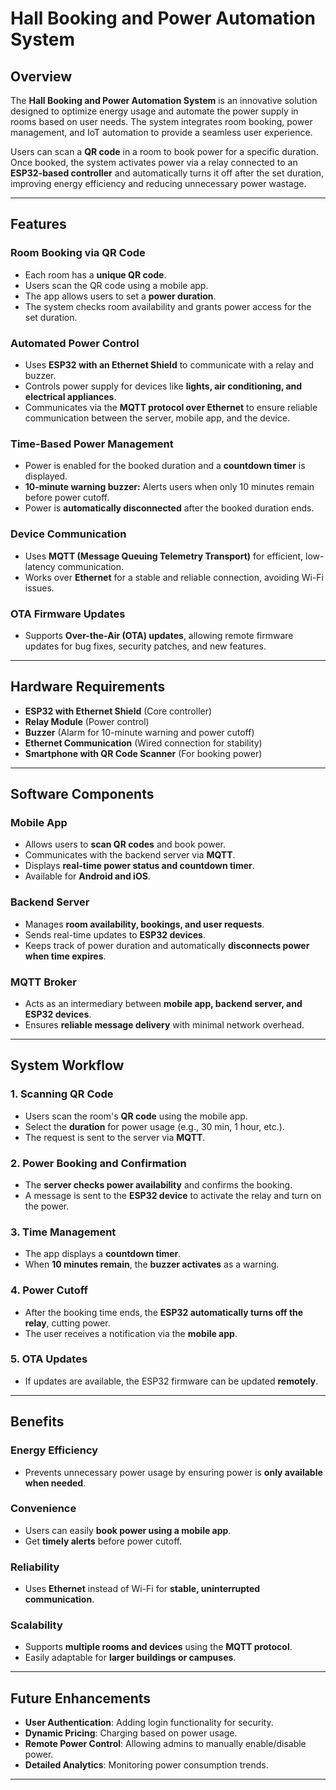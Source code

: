 # Hall Booking and Power Automation System

## Overview
The **Hall Booking and Power Automation System** is an innovative solution designed to optimize energy usage and automate the power supply in rooms based on user needs. The system integrates room booking, power management, and IoT automation to provide a seamless user experience.

Users can scan a **QR code** in a room to book power for a specific duration. Once booked, the system activates power via a relay connected to an **ESP32-based controller** and automatically turns it off after the set duration, improving energy efficiency and reducing unnecessary power wastage.

---
## Features
### **Room Booking via QR Code**
- Each room has a **unique QR code**.
- Users scan the QR code using a mobile app.
- The app allows users to set a **power duration**.
- The system checks room availability and grants power access for the set duration.

### **Automated Power Control**
- Uses **ESP32 with an Ethernet Shield** to communicate with a relay and buzzer.
- Controls power supply for devices like **lights, air conditioning, and electrical appliances**.
- Communicates via the **MQTT protocol over Ethernet** to ensure reliable communication between the server, mobile app, and the device.

### **Time-Based Power Management**
- Power is enabled for the booked duration and a **countdown timer** is displayed.
- **10-minute warning buzzer:** Alerts users when only 10 minutes remain before power cutoff.
- Power is **automatically disconnected** after the booked duration ends.

### **Device Communication**
- Uses **MQTT (Message Queuing Telemetry Transport)** for efficient, low-latency communication.
- Works over **Ethernet** for a stable and reliable connection, avoiding Wi-Fi issues.

### **OTA Firmware Updates**
- Supports **Over-the-Air (OTA) updates**, allowing remote firmware updates for bug fixes, security patches, and new features.

---
## Hardware Requirements
- **ESP32 with Ethernet Shield** (Core controller)
- **Relay Module** (Power control)
- **Buzzer** (Alarm for 10-minute warning and power cutoff)
- **Ethernet Communication** (Wired connection for stability)
- **Smartphone with QR Code Scanner** (For booking power)

---
## Software Components
### **Mobile App**
- Allows users to **scan QR codes** and book power.
- Communicates with the backend server via **MQTT**.
- Displays **real-time power status and countdown timer**.
- Available for **Android and iOS**.

### **Backend Server**
- Manages **room availability, bookings, and user requests**.
- Sends real-time updates to **ESP32 devices**.
- Keeps track of power duration and automatically **disconnects power when time expires**.

### **MQTT Broker**
- Acts as an intermediary between **mobile app, backend server, and ESP32 devices**.
- Ensures **reliable message delivery** with minimal network overhead.

---
## System Workflow
### **1. Scanning QR Code**
- Users scan the room's **QR code** using the mobile app.
- Select the **duration** for power usage (e.g., 30 min, 1 hour, etc.).
- The request is sent to the server via **MQTT**.

### **2. Power Booking and Confirmation**
- The **server checks power availability** and confirms the booking.
- A message is sent to the **ESP32 device** to activate the relay and turn on the power.

### **3. Time Management**
- The app displays a **countdown timer**.
- When **10 minutes remain**, the **buzzer activates** as a warning.

### **4. Power Cutoff**
- After the booking time ends, the **ESP32 automatically turns off the relay**, cutting power.
- The user receives a notification via the **mobile app**.

### **5. OTA Updates**
- If updates are available, the ESP32 firmware can be updated **remotely**.

---
## Benefits
### **Energy Efficiency**
- Prevents unnecessary power usage by ensuring power is **only available when needed**.

### **Convenience**
- Users can easily **book power using a mobile app**.
- Get **timely alerts** before power cutoff.

### **Reliability**
- Uses **Ethernet** instead of Wi-Fi for **stable, uninterrupted communication**.

### **Scalability**
- Supports **multiple rooms and devices** using the **MQTT protocol**.
- Easily adaptable for **larger buildings or campuses**.

---
## Future Enhancements
- **User Authentication**: Adding login functionality for security.
- **Dynamic Pricing**: Charging based on power usage.
- **Remote Power Control**: Allowing admins to manually enable/disable power.
- **Detailed Analytics**: Monitoring power consumption trends.

---
